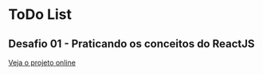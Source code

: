 # ToDo List

## Desafio 01 - Praticando os conceitos do ReactJS

[Veja o projeto online](https://morikawa77.vercel.app)
